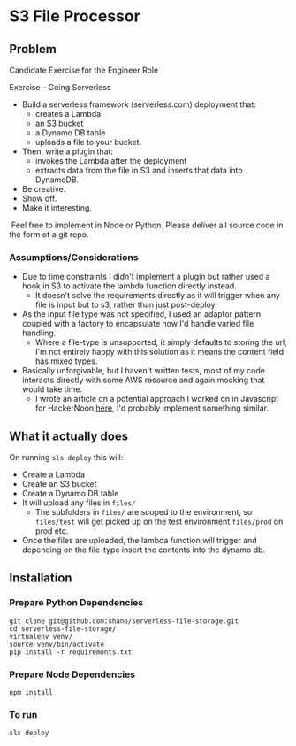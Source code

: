 # S3 File Processor

## Problem

Candidate Exercise for the Engineer Role

Exercise – Going Serverless

* Build a serverless framework (serverless.com) deployment that:
  * creates a Lambda
  * an S3 bucket
  * a Dynamo DB table
  * uploads a file to your bucket.
* Then, write a plugin that:
  * invokes the Lambda after the deployment
  * extracts data from the file in S3 and inserts that data into DynamoDB.
* Be creative.
* Show off.
* Make it interesting.

 Feel free to implement in Node or Python. Please deliver all source code in the form of a git repo.

### Assumptions/Considerations

* Due to time constraints I didn't implement a plugin but rather used a hook in S3 to activate the lambda function directly instead.
  * It doesn't solve the requirements directly as it will trigger when any file is input but to s3, rather than just post-deploy.
* As the input file type was not specified, I used an adaptor pattern coupled with a factory to encapsulate how I'd handle varied file handling.
  * Where a file-type is unsupported, it simply defaults to storing the url, I'm not entirely happy with this solution as it means the content field has mixed types.
* Basically unforgivable, but I haven't written tests, most of my code interacts directly with some AWS resource and again mocking that would take time. 
  * I wrote an article on a potential approach I worked on in Javascript for HackerNoon [here](https://medium.com/hackernoon/better-local-development-for-serverless-functions-b96b5a4cfa8f), I'd probably implement something similar.

## What it actually does

On running `sls deploy` this will:

* Create a Lambda
* Create an S3 bucket
* Create a Dynamo DB table
* It will upload any files in `files/`
  * The subfolders in `files/` are scoped to the environment, so `files/test` will get picked up on the test environment `files/prod` on prod etc.
* Once the files are uploaded, the lambda function will trigger and depending on the file-type insert the contents into the dynamo db.


## Installation

### Prepare Python Dependencies

```
git clone git@github.com:shano/serverless-file-storage.git
cd serverless-file-storage/
virtualenv venv/
source venv/bin/activate
pip install -r requirements.txt
```

### Prepare Node Dependencies

```
npm install
```

### To run

```
sls deploy
```